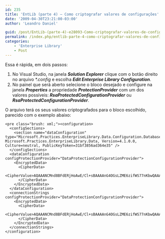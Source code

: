 ```yaml
---
id: 235
title: 'EntLib (parte 4) – Como criptografar valores de configurações'
date: '2009-04-30T23:21:00-03:00'
author: 'Leandro Daniel'

guid: /post/EntLib-(parte-4)-e28093-Como-criptografar-valores-de-configuracoes.aspx
permalink: /index.php/entlib-parte-4-como-criptografar-valores-de-configuracoes/
categories:
    - 'Enterprise Library'
    - Post
---
```


Essa é rápida, em dois passos:

1. No Visual Studio, na janela ***Solution Explorer*** clique com o botão direito no arquivo *\*.config* e escolha ***Edit Enterprise Library Configuration***.
2. No painel que será aberto selecione o bloco desejado e configure na janela ***Properties*** a propriedade ***ProtectionProvider*** com um dos valores possíveis: ***RsaProtectedConfigurationProvider*** ou ***RsaProtectedConfigurationProvider***.

O arquivo terá os seus valores criptografados para o bloco escolhido, parecido com o exemplo abaixo:

```
<pre class="brush: xml;"><configuration>
  <configSections>
    <section name="dataConfiguration" type="Microsoft.Practices.EnterpriseLibrary.Data.Configuration.DatabaseSettings, Microsoft.Practices.EnterpriseLibrary.Data, Version=4.1.0.0, Culture=neutral, PublicKeyToken=31bf3856ad364e35" />
  </configSections>
  <dataConfiguration configProtectionProvider="DataProtectionConfigurationProvider">
    <EncryptedData>
      <CipherData>
        <CipherValue>AQAAANCMnd8BFdERjHoAwE/Cl+sBAAAAnG4OGsLZME6zifWS77nKbwQAAAACAAAAAAADZgAAqAAAABAAAAAvCXZMbpn4GScVpZdnDewUAAAAAASAAACgAAAAEAAAADusmEwywBaRj/cosxnUjNwwAAAAU0tWH46p699zcc0Em297GCXHmQFeJNDjBW/OYYD8dhL1YQvo3kv2xEqdceYyMaN4FAAAAH8/JIj3NPW0iqGaL3ea8EJ6iTcL</CipherValue>
      </CipherData>
    </EncryptedData>
  </dataConfiguration>
  <connectionStrings configProtectionProvider="DataProtectionConfigurationProvider">
    <EncryptedData>
      <CipherData>
        <CipherValue>AQAAANCMnd8BFdERjHoAwE/Cl+sBAAAAnG4OGsLZME6zifWS77nKbwQAAAACAAAAAAADZgAAqAAAABAAAABYRu+xiL0lzqHttNs404kBAAAAAASAAACgAAAAEAAAAMINKPGoHaeQb9sgHCDgdoMwAAAA54NHzS+SEf/FsxrhhdvEmzkaZquWXEXtkUqvOJJFAKcvetVZ/MrSlHYSwTkeK//IFAAAAMgRi2qGSQYz/thfljTdGEeOBQ6E</CipherValue>
      </CipherData>
    </EncryptedData>
  </connectionStrings>
</configuration>
```